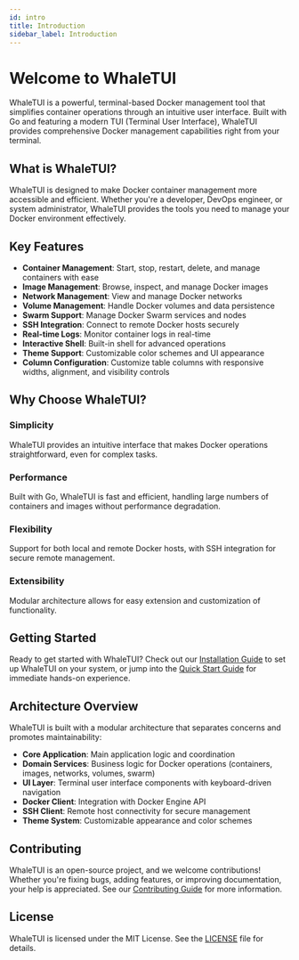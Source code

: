 ```yaml
---
id: intro
title: Introduction
sidebar_label: Introduction
---
```


# Welcome to WhaleTUI

WhaleTUI is a powerful, terminal-based Docker management tool that simplifies container operations through an intuitive user interface. Built with Go and featuring a modern TUI (Terminal User Interface), WhaleTUI provides comprehensive Docker management capabilities right from your terminal.

## What is WhaleTUI?

WhaleTUI is designed to make Docker container management more accessible and efficient. Whether you're a developer, DevOps engineer, or system administrator, WhaleTUI provides the tools you need to manage your Docker environment effectively.

## Key Features

- **Container Management**: Start, stop, restart, delete, and manage containers with ease
- **Image Management**: Browse, inspect, and manage Docker images
- **Network Management**: View and manage Docker networks
- **Volume Management**: Handle Docker volumes and data persistence
- **Swarm Support**: Manage Docker Swarm services and nodes
- **SSH Integration**: Connect to remote Docker hosts securely
- **Real-time Logs**: Monitor container logs in real-time
- **Interactive Shell**: Built-in shell for advanced operations
- **Theme Support**: Customizable color schemes and UI appearance
- **Column Configuration**: Customize table columns with responsive widths, alignment, and visibility controls

## Why Choose WhaleTUI?

### Simplicity
WhaleTUI provides an intuitive interface that makes Docker operations straightforward, even for complex tasks.

### Performance
Built with Go, WhaleTUI is fast and efficient, handling large numbers of containers and images without performance degradation.

### Flexibility
Support for both local and remote Docker hosts, with SSH integration for secure remote management.

### Extensibility
Modular architecture allows for easy extension and customization of functionality.

## Getting Started

Ready to get started with WhaleTUI? Check out our [Installation Guide](installation.md) to set up WhaleTUI on your system, or jump into the [Quick Start Guide](quick-start.md) for immediate hands-on experience.

## Architecture Overview

WhaleTUI is built with a modular architecture that separates concerns and promotes maintainability:

- **Core Application**: Main application logic and coordination
- **Domain Services**: Business logic for Docker operations (containers, images, networks, volumes, swarm)
- **UI Layer**: Terminal user interface components with keyboard-driven navigation
- **Docker Client**: Integration with Docker Engine API
- **SSH Client**: Remote host connectivity for secure management
- **Theme System**: Customizable appearance and color schemes

## Contributing

WhaleTUI is an open-source project, and we welcome contributions! Whether you're fixing bugs, adding features, or improving documentation, your help is appreciated. See our [Contributing Guide](https://github.com/wikczerski/whaletui/blob/master/CONTRIBUTING.md) for more information.

## License

WhaleTUI is licensed under the MIT License. See the [LICENSE](https://github.com/wikczerski/whaletui/blob/main/LICENSE) file for details.
